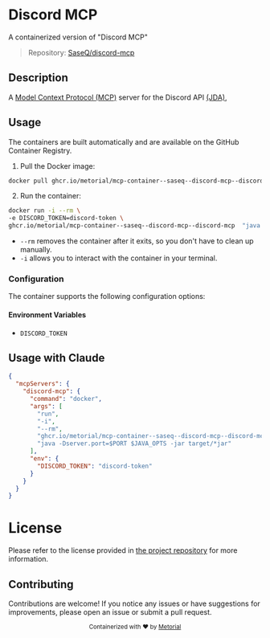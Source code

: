 
# Discord MCP

A containerized version of "Discord MCP"

> Repository: [SaseQ/discord-mcp](https://github.com/SaseQ/discord-mcp)

## Description

A [Model Context Protocol (MCP)](https://modelcontextprotocol.io/introduction) server for the Discord API [(JDA)](https://jda.wiki/),


## Usage

The containers are built automatically and are available on the GitHub Container Registry.

1. Pull the Docker image:

```bash
docker pull ghcr.io/metorial/mcp-container--saseq--discord-mcp--discord-mcp
```

2. Run the container:

```bash
docker run -i --rm \ 
-e DISCORD_TOKEN=discord-token \
ghcr.io/metorial/mcp-container--saseq--discord-mcp--discord-mcp  "java -Dserver.port=$PORT $JAVA_OPTS -jar target/*jar"
```

- `--rm` removes the container after it exits, so you don't have to clean up manually.
- `-i` allows you to interact with the container in your terminal.



### Configuration

The container supports the following configuration options:




#### Environment Variables

- `DISCORD_TOKEN`




## Usage with Claude

```json
{
  "mcpServers": {
    "discord-mcp": {
      "command": "docker",
      "args": [
        "run",
        "-i",
        "--rm",
        "ghcr.io/metorial/mcp-container--saseq--discord-mcp--discord-mcp",
        "java -Dserver.port=$PORT $JAVA_OPTS -jar target/*jar"
      ],
      "env": {
        "DISCORD_TOKEN": "discord-token"
      }
    }
  }
}
```

# License

Please refer to the license provided in [the project repository](https://github.com/SaseQ/discord-mcp) for more information.

## Contributing

Contributions are welcome! If you notice any issues or have suggestions for improvements, please open an issue or submit a pull request.

<div align="center">
  <sub>Containerized with ❤️ by <a href="https://metorial.com">Metorial</a></sub>
</div>
  